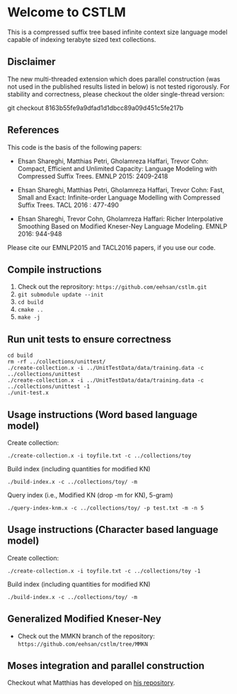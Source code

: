 Welcome to CSTLM
================

This is a compressed suffix tree based infinite context size language model capable of indexing terabyte sized text collections.

## Disclaimer

The new multi-threaded extension which does parallel construction (was not used in the published results listed in below) is not tested rigorously. For stability and correctness, please checkout the older single-thread version:

git checkout 8163b55fe9a9dfad1d1dbcc89a09d451c5fe217b

## References

This code is the basis of the following papers:

- Ehsan Shareghi, Matthias Petri, Gholamreza Haffari, Trevor Cohn: Compact, Efficient and Unlimited Capacity: Language Modeling with Compressed Suffix Trees. EMNLP 2015: 2409-2418

- Ehsan Shareghi, Matthias Petri, Gholamreza Haffari, Trevor Cohn: Fast, Small and Exact: Infinite-order Language Modelling with Compressed Suffix Trees. TACL 2016 : 477-490

- Ehsan Shareghi, Trevor Cohn, Gholamreza Haffari: Richer Interpolative Smoothing Based on Modified Kneser-Ney Language Modeling. EMNLP 2016: 944-948

Please cite our EMNLP2015 and TACL2016 papers, if you use our code. 

## Compile instructions

1. Check out the reprository: `https://github.com/eehsan/cstlm.git`
2. `git submodule update --init`
3. `cd build`
4. `cmake ..`
5. `make -j`

## Run unit tests to ensure correctness

```
cd build
rm -rf ../collections/unittest/
./create-collection.x -i ../UnitTestData/data/training.data -c ../collections/unittest
./create-collection.x -i ../UnitTestData/data/training.data -c ../collections/unittest -1
./unit-test.x
```

## Usage instructions (Word based language model)

Create collection:

```
./create-collection.x -i toyfile.txt -c ../collections/toy
```

Build index (including quantities for modified KN)

```
./build-index.x -c ../collections/toy/ -m
```

Query index (i.e., Modified KN (drop -m for KN), 5-gram)

```
./query-index-knm.x -c ../collections/toy/ -p test.txt -m -n 5 
```
## Usage instructions (Character based language model)

Create collection:

```
./create-collection.x -i toyfile.txt -c ../collections/toy -1
```

Build index (including quantities for modified KN)

```
./build-index.x -c ../collections/toy/ -m
```

## Generalized Modified Kneser-Ney

- Check out the MMKN branch of the repository: `https://github.com/eehsan/cstlm/tree/MMKN`

## Moses integration and parallel construction
Checkout what Matthias has developed on [his repository](https://github.com/mpetri/cstlm).
